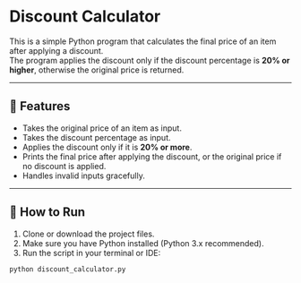 # Discount Calculator

This is a simple Python program that calculates the final price of an item after applying a discount.  
The program applies the discount only if the discount percentage is **20% or higher**, otherwise the original price is returned.

---

## 📌 Features
- Takes the original price of an item as input.
- Takes the discount percentage as input.
- Applies the discount only if it is **20% or more**.
- Prints the final price after applying the discount, or the original price if no discount is applied.
- Handles invalid inputs gracefully.

---

## 🚀 How to Run
1. Clone or download the project files.
2. Make sure you have Python installed (Python 3.x recommended).
3. Run the script in your terminal or IDE:

```bash
python discount_calculator.py
